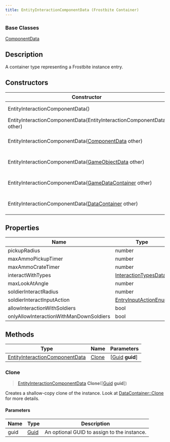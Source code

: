```yaml
---
title: EntityInteractionComponentData (Frostbite Container)
---
```

### Base Classes

[ComponentData](ComponentData)

## Description

A container type representing a Frostbite instance entry.

## Constructors

| Constructor                                                                               | Description                                                                                                                                         |
| ----------------------------------------------------------------------------------------- | --------------------------------------------------------------------------------------------------------------------------------------------------- |
| EntityInteractionComponentData()                                                          | Create a new instance of this container type.                                                                                                       |
| EntityInteractionComponentData(EntityInteractionComponentData other)                      | Create a reference copy of an instance of the same type.                                                                                            |
| EntityInteractionComponentData([ComponentData](ComponentData) other)                      | Upcast an instance of type [ComponentData](ComponentData) to [EntityInteractionComponentData](EntityInteractionComponentData).                      |
| EntityInteractionComponentData([GameObjectData](GameObjectData) other)                    | Upcast an instance of type [GameObjectData](GameObjectData) to [EntityInteractionComponentData](EntityInteractionComponentData).                    |
| EntityInteractionComponentData([GameDataContainer](GameDataContainer) other)              | Upcast an instance of type [GameDataContainer](GameDataContainer) to [EntityInteractionComponentData](EntityInteractionComponentData).              |
| EntityInteractionComponentData([DataContainer](/vext/ref/cls/shr/datacontainer) other) | Upcast an instance of type [DataContainer](/vext/ref/cls/shr/datacontainer) to [EntityInteractionComponentData](EntityInteractionComponentData). |

## Properties

| Name                                    | Type                                         | Description |
| --------------------------------------- | -------------------------------------------- | ----------- |
| pickupRadius                            | number                                       |             |
| maxAmmoPickupTimer                      | number                                       |             |
| maxAmmoCrateTimer                       | number                                       |             |
| interactWithTypes                       | [InteractionTypesData](InteractionTypesData) |             |
| maxLookAtAngle                          | number                                       |             |
| soldierInteractRadius                   | number                                       |             |
| soldierInteractInputAction              | [EntryInputActionEnum](EntryInputActionEnum) |             |
| allowInteractionWithSoldiers            | bool                                         |             |
| onlyAllowInteractionWithManDownSoldiers | bool                                         |             |

## Methods

| Type                                                             | Name            | Parameters                                     |
| ---------------------------------------------------------------- | --------------- | ---------------------------------------------- |
| [EntityInteractionComponentData](EntityInteractionComponentData) | [Clone](#clone) | \[[Guid](/vext/ref/cls/shr/guid) **guid**\] |

### Clone

> [EntityInteractionComponentData](EntityInteractionComponentData) **Clone**(\[[Guid](/vext/ref/cls/shr/guid) **guid**\])

Creates a shallow-copy clone of the instance. Look at [DataContainer::Clone](/vext/ref/cls/shr/datacontainer#clone) for more details.

#### Parameters

| Name | Type         | Description                                 |
| ---- | ------------ | ------------------------------------------- |
| guid | [Guid](Guid) | An optional GUID to assign to the instance. |
